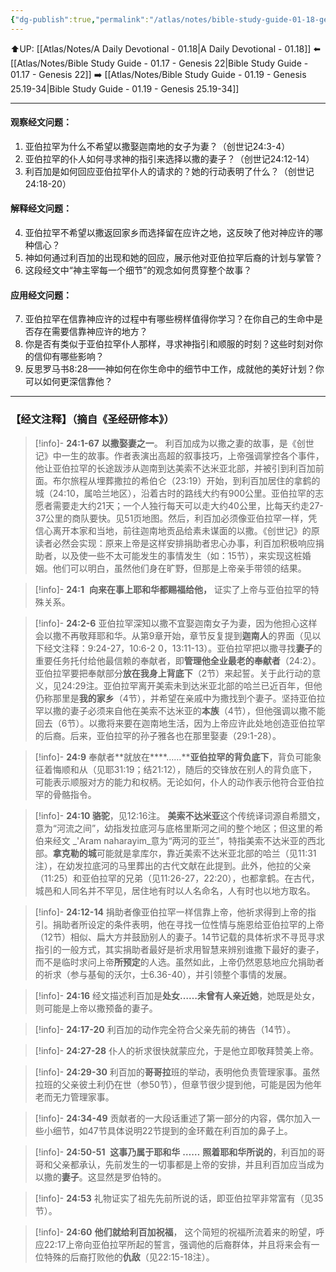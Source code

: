 ```yaml
---
{"dg-publish":true,"permalink":"/atlas/notes/bible-study-guide-01-18-genesis-24/"}
---
```


⬆️UP: [[Atlas/Notes/A Daily Devotional - 01.18\|A Daily Devotional - 01.18]]
⬅️ [[Atlas/Notes/Bible Study Guide - 01.17 - Genesis 22\|Bible Study Guide - 01.17 - Genesis 22]]
➡️ [[Atlas/Notes/Bible Study Guide - 01.19 - Genesis 25.19-34\|Bible Study Guide - 01.19 - Genesis 25.19-34]] 

---

#### 观察经文问题：  
1. 亚伯拉罕为什么不希望以撒娶迦南地的女子为妻？（创世记24:3-4）  
2. 亚伯拉罕的仆人如何寻求神的指引来选择以撒的妻子？（创世记24:12-14）  
3. 利百加是如何回应亚伯拉罕仆人的请求的？她的行动表明了什么？（创世记24:18-20）  

#### 解释经文问题：  
4. 亚伯拉罕不希望以撒返回家乡而选择留在应许之地，这反映了他对神应许的哪种信心？  
5. 神如何通过利百加的出现和她的回应，展示他对亚伯拉罕后裔的计划与掌管？  
6. 这段经文中“神主宰每一个细节”的观念如何贯穿整个故事？  

#### 应用经文问题：  
7. 亚伯拉罕在信靠神应许的过程中有哪些榜样值得你学习？在你自己的生命中是否存在需要信靠神应许的地方？  
8. 你是否有类似于亚伯拉罕仆人那样，寻求神指引和顺服的时刻？这些时刻对你的信仰有哪些影响？  
9. 反思罗马书8:28——神如何在你生命中的细节中工作，成就他的美好计划？你可以如何更深信靠他？


---
### 【经文注释】（摘自《圣经研修本》）

> [!info]- **24:1-67** **以撒娶妻之一**。
> 利百加成为以撒之妻的故事，是《创世记》中一生的故事。作者表演出高超的叙事技巧，上帝强调掌控各个事件，他让亚伯拉罕的长途跋涉从迦南到达美索不达米亚北部，并被引到利百加前面。布尔旅程从埋葬撒拉的希伯仑（23:19）开始，到利百加居住的拿鹤的城（24:10，属哈兰地区），沿着古时的路线大约有900公里。亚伯拉罕的志愿者需要走大约21天；一个人独行每天可以走大约40公里，比每天约走27-37公里的商队要快。见51页地图。然后，利百加必须像亚伯拉罕一样，凭信心离开本家和当地，前往迦南地贡品给素未谋面的以撒。《创世记》的原读者必然会实现：原来上帝是这样安排捐助者忠心办事，利百加积极响应捐助者，以及使一些不太可能发生的事情发生（如：15节），来实现这桩婚姻。他们可以明白，虽然他们身在旷野，但那是上帝亲手带领的结果。

> [!info]- **24:1** 
> **向来在事上耶和华都赐福给他，** 证实了上帝与亚伯拉罕的特殊关系。

> [!info]- **24:2-6**
> 亚伯拉罕深知以撒不宜娶迦南女子为妻，因为他担心这样会以撒不再敬拜耶和华。从第9章开始，章节反复提到**迦南人**的界面（见以下经文注释：9:24-27，10:6-2 0，13:11-13）。亚伯拉罕把以撒寻找**妻子**的重要任务托付给他最信赖的奉献者，即**管理他全业最老的奉献者**（24:2）。亚伯拉罕要把奉献部分**放在我身上背底下**（2节）来起誓。关于此行动的意义，见24:29注。亚伯拉罕离开美索未到达米亚北部的哈兰已近百年，但他仍称那里是**我的家乡**（4节），并希望在亲戚中为撒找到个妻子。坚持亚伯拉罕以撒的妻子必须来自他在美索不达米亚的**本族**（4节），但他强调以撒不能回去（6节）。以撒将来要在迦南地生活，因为上帝应许此处地创造亚伯拉罕的后裔。后来，亚伯拉罕的孙子雅各也在那里娶妻（29:1-28）。

> [!info]- **24:9**
> 奉献者**就放在****……****亚伯拉罕的背负底下**，背负可能象征着悔顺和从（见耶31:19；结21:12），随后的交锋放在别人的背负底下，可能表示顺服对方的能力和权柄。无论如何，仆人的动作表示他符合亚伯拉罕的骨骼指令。

> [!info]- **24:10 骆驼**，见12:16注。
> **美索不达米亚**这个传统译词源自希腊文，意为“河流之间”，幼指发拉底河与底格里斯河之间的整个地区；但这里的希伯来经文 _'Aram naharayim_意为“两河的亚兰”，特指美索不达米亚的西北部。**拿克勒的城**可能就是拿库尔，靠近美索不达米亚北部的哈兰（见11:31注），在幼发拉底河的马里葬出的古代文献在此提到。此外，他拉的父亲（11:25）和亚伯拉罕的兄弟（见11:26-27，22:20），也都拿鹤。在古代，城邑和人同名并不罕见，居住地有时以人名命名，人有时也以地方取名。

> [!info]- **24:12-14**
> 捐助者像亚伯拉罕一样信靠上帝，他祈求得到上帝的指引。捐助者所设定的条件表明，他在寻找一位性情与施恩给亚伯拉罕的上帝（12节）相似、扁大方并鼓励别人的妻子。14节记载的具体祈求不寻觅寻求指引的一般方式，其实捐助者最好是祈求用智慧来辨别谁撒下最好的妻子，而不是临时求问上帝**所预定**的人选。虽然如此，上帝仍然恩慈地应允捐助者的祈求（参与基甸的沃尔，士6.36-40），并引领整个事情的发展。

> [!info]- **24:16**
> 经文描述利百加是**处女……未曾有人亲近她**，她既是处女，则可能是上帝以撒预备的妻子。

> [!info]- **24:17-20**
> 利百加的动作完全符合父亲先前的祷告（14节）。

> [!info]- **24:27-28**
> 仆人的祈求很快就蒙应允，于是他立即敬拜赞美上帝。

> [!info]- **24:29-30**
> 利百加的**哥哥拉**班的举动，表明他负责管理家事。虽然拉班的父亲彼土利仍在世（参50节），但章节很少提到他，可能是因为他年老而无力管理家事。

> [!info]- **24:34-49**
> 贡献者的一大段话重述了第一部分的内容，偶尔加入一些小细节，如47节具体说明22节提到的金环戴在利百加的鼻子上。

> [!info]- **24:50-51** 
> **这事乃属于耶和华** **……** **照着耶和华所说的**，利百加的哥哥和父亲都承认，先前发生的一切事都是上帝的安排，并且利百加应当成为以撒的**妻子**。这显然是罗伯特的。

> [!info]- **24:53**
> 礼物证实了祖先先前所说的话，即亚伯拉罕非常富有（见35节）。

> [!info]- **24:60** **他们就给利百加祝福**，
> 这个简短的祝福所流着来的盼望，呼应22:17上帝向亚伯拉罕所起的誓言，强调他的后裔群体，并且将来会有一位特殊的后裔打败他的**仇敌**（见22:15-18注）。
